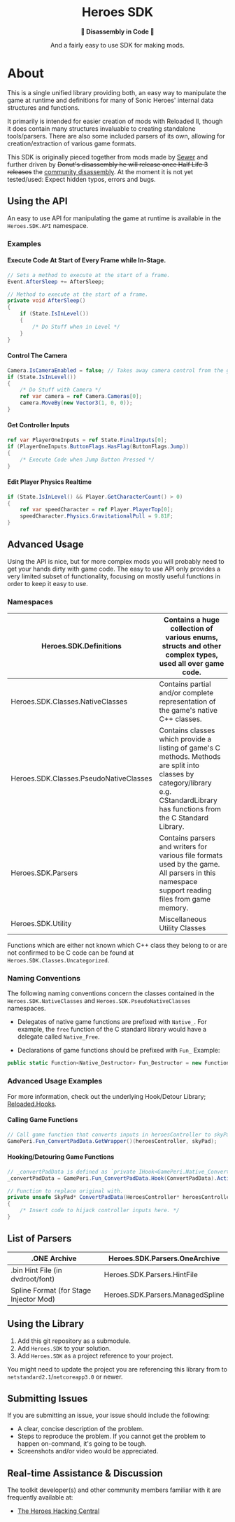 <div align="center">
	<h1>Heroes SDK</h1>
	<strong>🎈 Disassembly in Code 🎈</strong>
    <p>And a fairly easy to use SDK for making mods.</p>
</div>

# About

This is a single unified library providing both, an easy way to manipulate the game at runtime and definitions for many of Sonic Heroes' internal data structures and functions.

It primarily is intended for easier creation of mods with Reloaded II, though it does contain many structures invaluable to creating standalone tools/parsers. There are also some included parsers of its own, allowing for creation/extraction of various game formats.

This SDK is originally pieced together from mods made by [Sewer](https://github.com/Sewer56) and further driven by ~~Donut's disassembly he will release once Half Life 3 releases~~ the [community disassembly](https://github.com/Heroes-Hacking-Central/Heroes-Disassembly). At the moment it is not yet tested/used: Expect hidden typos, errors and bugs.

## Using the API
An easy to use API for manipulating the game at runtime is available in the `Heroes.SDK.API` namespace.

### Examples

#### Execute Code At Start of Every Frame while In-Stage.
```csharp
// Sets a method to execute at the start of a frame.
Event.AfterSleep += AfterSleep;

// Method to execute at the start of a frame.
private void AfterSleep()
{
    if (State.IsInLevel()) 
    {
        /* Do Stuff when in Level */
    }
}
```

#### Control The Camera
```csharp
Camera.IsCameraEnabled = false; // Takes away camera control from the game.
if (State.IsInLevel()) 
{
    /* Do Stuff with Camera */
    ref var camera = ref Camera.Cameras[0];
    camera.MoveBy(new Vector3(1, 0, 0));
}
```

#### Get Controller Inputs
```csharp
ref var PlayerOneInputs = ref State.FinalInputs[0];
if (PlayerOneInputs.ButtonFlags.HasFlag(ButtonFlags.Jump)) 
{
    /* Execute Code when Jump Button Pressed */
}
```

#### Edit Player Physics Realtime
```csharp
if (State.IsInLevel() && Player.GetCharacterCount() > 0) 
{
    ref var speedCharacter = ref Player.PlayerTop[0];
    speedCharacter.Physics.GravitationalPull = 9.81F;
}
```

## Advanced Usage

Using the API is nice, but for more complex mods you will probably need to get your hands dirty with game code. The easy to use API only provides a very limited subset of functionality, focusing on mostly useful functions in order to keep it easy to use.

### Namespaces

| Heroes.SDK.Definitions                 | Contains a huge collection of various enums, structs and other complex types, used all over game code. |
| -------------------------------------- | ------------------------------------------------------------ |
| Heroes.SDK.Classes.NativeClasses       | Contains partial and/or complete representation of the game's native C++ classes. |
| Heroes.SDK.Classes.PseudoNativeClasses | Contains classes which provide a listing of game's C methods. Methods are split into classes by category/library e.g. CStandardLibrary has functions from the C Standard Library. |
| Heroes.SDK.Parsers                     | Contains parsers and writers for various file formats used by the game. All parsers in this namespace support reading files from game memory. |
| Heroes.SDK.Utility                     | Miscellaneous Utility Classes                                |

Functions which are either not known which C++ class they belong to or are not confirmed to be C code can be found at `Heroes.SDK.Classes.Uncategorized`.

### Naming Conventions

The following naming conventions concern the classes contained in the `Heroes.SDK.NativeClasses` and `Heroes.SDK.PseudoNativeClasses` namespaces.

- Delegates of native game functions are prefixed with `Native_`.
For example, the `free` function of the C standard library would have a delegate called `Native_Free`.

- Declarations of game functions should be prefixed with `Fun_`
Example:
```csharp
public static Function<Native_Destructor> Fun_Destructor = new Function<Native_Destructor>(0x0042D1E0, ReloadedHooks.Instance);
```

### Advanced Usage Examples

For more information, check out the underlying Hook/Detour Library; [Reloaded.Hooks](https://github.com/Reloaded-Project/Reloaded.Hooks).

#### Calling Game Functions
```csharp
// Call game function that converts inputs in heroesController to skyPad.
GamePeri.Fun_ConvertPadData.GetWrapper()(heroesController, skyPad);
```

#### Hooking/Detouring Game Functions

```csharp
// _convertPadData is defined as `private IHook<GamePeri.Native_ConvertPadData> _convertPadData;`
_convertPadData = GamePeri.Fun_ConvertPadData.Hook(ConvertPadData).Activate();

// Function to replace original with.
private unsafe SkyPad* ConvertPadData(HeroesController* heroesController, SkyPad* skyPad)
{
    /* Insert code to hijack controller inputs here. */
}
```

## List of Parsers

| .ONE Archive                           | Heroes.SDK.Parsers.OneArchive    |
|----------------------------------------|----------------------------------|
| .bin Hint File (in dvdroot/font)       | Heroes.SDK.Parsers.HintFile      |
| Spline Format (for Stage Injector Mod) | Heroes.SDK.Parsers.ManagedSpline |

## Using the Library

1. Add this git repository as a submodule.
2. Add `Heroes.SDK` to your solution.
3. Add `Heroes.SDK` as a project reference to your project.

You might need to update the project you are referencing this library from to `netstandard2.1`/`netcoreapp3.0` or newer.

## Submitting Issues

If you are submitting an issue, your issue should include the following:

- A clear, concise description of the problem.
- Steps to reproduce the problem. If you cannot get the problem to happen on-command, it's going to be tough.
- Screenshots and/or video would be appreciated.

## Real-time Assistance & Discussion
The toolkit developer(s) and other community members familiar with it are frequently available at:
- [The Heroes Hacking Central](https://discord.gg/QS9QrgR)
